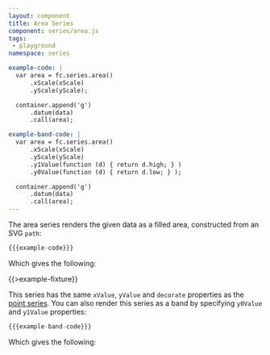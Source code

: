 ```yaml
---
layout: component
title: Area Series
component: series/area.js
tags:
 - playground
namespace: series

example-code: |
  var area = fc.series.area()
      .xScale(xScale)
      .yScale(yScale);

  container.append('g')
      .datum(data)
      .call(area);

example-band-code: |
  var area = fc.series.area()
      .xScale(xScale)
      .yScale(yScale)
      .y1Value(function (d) { return d.high; } )
      .y0Value(function (d) { return d.low; } );

  container.append('g')
      .datum(data)
      .call(area);
---
```


The area series renders the given data as a filled area, constructed from an SVG `path`:

```js
{{{example-code}}}
```

Which gives the following:

{{>example-fixture}}

This series has the same `xValue`, `yValue` and `decorate` properties as the [point series](#point). You can also render this series as a band by specifying `y0Value` and `y1Value` properties:

```js
{{{example-band-code}}}
```

Which gives the following:

<div id="series_area_band" class="chart band"> </div>
<script type="text/javascript">
(function() {
    var desiredWidth = $('#series_area_band').width(),
        desiredHeight = desiredWidth / 2.4; //keeps the width-height ratio at 600-250 (defaults for createFixture)
    var f = createFixture('#series_area_band', desiredWidth, desiredHeight, null, function() { return true; });
    var container = f.container, data = f.data,
      xScale = f.xScale, yScale = f.yScale;
    {{{example-band-code}}}
}());
</script>
